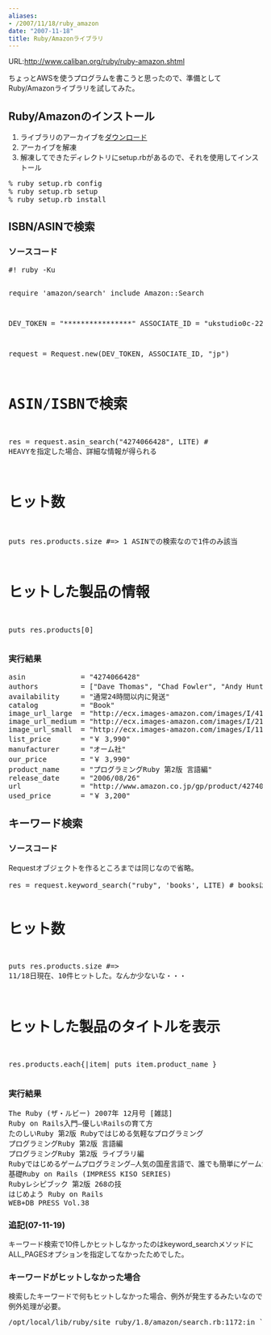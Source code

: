 ```yaml
---
aliases:
- /2007/11/18/ruby_amazon
date: "2007-11-18"
title: Ruby/Amazonライブラリ
---
```

URL:<a href="http://www.caliban.org/ruby/ruby-amazon.shtml">http://www.caliban.org/ruby/ruby-amazon.shtml</a>

ちょっとAWSを使うプログラムを書こうと思ったので、準備としてRuby/Amazonライブラリを試してみた。
<h2>Ruby/Amazonのインストール</h2>
<ol>
<li>ライブラリのアーカイブを<a href="http://www.caliban.org/ruby/ruby-amazon.shtml#files">ダウンロード</a></li>
<li>アーカイブを解凍</li>
<li>解凍してできたディレクトリにsetup.rbがあるので、それを使用してインストール</li>
</ol>
<pre lang="bash">
% ruby setup.rb config
% ruby setup.rb setup
% ruby setup.rb install
</pre>
<h2>ISBN/ASINで検索</h2>
<h3>ソースコード</h3>
<pre lang="ruby">
#! ruby -Ku

require 'amazon/search'
include Amazon::Search

DEV_TOKEN = "****************"
ASSOCIATE_ID = "ukstudio0c-22"

request = Request.new(DEV_TOKEN, ASSOCIATE_ID, "jp")

# ASIN/ISBNで検索
res = request.asin_search("4274066428", LITE) # HEAVYを指定した場合、詳細な情報が得られる

# ヒット数
puts res.products.size #=> 1 ASINでの検索なので1件のみ該当

# ヒットした製品の情報
puts res.products[0]
</pre>
<h3>実行結果</h3>
<pre lang="bash">
asin             = "4274066428"
authors          = ["Dave Thomas", "Chad Fowler", "Andy Hunt", "田和 勝", "まつもと ゆきひろ"]
availability     = "通常24時間以内に発送"
catalog          = "Book"
image_url_large  = "http://ecx.images-amazon.com/images/I/4151YFZ27NL.jpg"
image_url_medium = "http://ecx.images-amazon.com/images/I/21QGW56WGCL.jpg"
image_url_small  = "http://ecx.images-amazon.com/images/I/11V7Q88BZ3L.jpg"
list_price       = "￥ 3,990"
manufacturer     = "オーム社"
our_price        = "￥ 3,990"
product_name     = "プログラミングRuby 第2版 言語編"
release_date     = "2006/08/26"
url              = "http://www.amazon.co.jp/gp/product/4274066428%3ftag=ukstudio0c-22%26link_code=xm2%26camp=2025%26dev-t=0GTT93KAWBX07WMKM002"
used_price       = "￥ 3,200"
</pre>
<h2>キーワード検索</h2>
<h3>ソースコード</h3>
Requestオブジェクトを作るところまでは同じなので省略。
<pre lang="ruby">
res = request.keyword_search("ruby", 'books', LITE) # booksはモードの指定。musicとか。

# ヒット数
puts res.products.size #=> 11/18日現在、10件ヒットした。なんか少ないな・・・

# ヒットした製品のタイトルを表示
res.products.each{|item|
  puts item.product_name
}
</pre>
<h3>実行結果</h3>
<pre lang="bash">
The Ruby (ザ・ルビー) 2007年 12月号 [雑誌]
Ruby on Rails入門―優しいRailsの育て方
たのしいRuby 第2版 Rubyではじめる気軽なプログラミング
プログラミングRuby 第2版 言語編
プログラミングRuby 第2版 ライブラリ編
Rubyではじめるゲームプログラミング―人気の国産言語で、誰でも簡単にゲームが作れる! (I/O BOOKS)
基礎Ruby on Rails (IMPRESS KISO SERIES)
Rubyレシピブック 第2版 268の技
はじめよう Ruby on Rails
WEB+DB PRESS Vol.38
</pre>
<h3>追記(07-11-19)</h3>
キーワード検索で10件しかヒットしなかったのはkeyword_searchメソッドにALL_PAGESオプションを指定してなかったためでした。
<h3>キーワードがヒットしなかった場合</h3>
検索したキーワードで何もヒットしなかった場合、例外が発生するみたいなので例外処理が必要。
<pre lang="bash">
/opt/local/lib/ruby/site_ruby/1.8/amazon/search.rb:1172:in `get_args': There are no exact matches for the search. (Amazon::Search::Request::SearchError)
</pre>